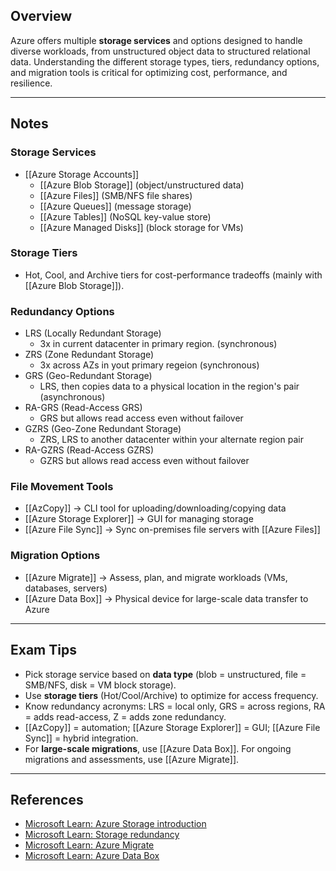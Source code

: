 ## **Overview**
Azure offers multiple **storage services** and options designed to handle diverse workloads, from unstructured object data to structured relational data. Understanding the different storage types, tiers, redundancy options, and migration tools is critical for optimizing cost, performance, and resilience.  

---
## **Notes**
### **Storage Services**
- [[Azure Storage Accounts]]  
	- [[Azure Blob Storage]] (object/unstructured data)  
	- [[Azure Files]] (SMB/NFS file shares)  
	- [[Azure Queues]] (message storage)  
	- [[Azure Tables]] (NoSQL key-value store)  
	- [[Azure Managed Disks]] (block storage for VMs)  
### **Storage Tiers**
- Hot, Cool, and Archive tiers for cost-performance tradeoffs (mainly with [[Azure Blob Storage]]).  
### **Redundancy Options**
- LRS (Locally Redundant Storage)
	- 3x in current datacenter in primary region. (synchronous)
- ZRS (Zone Redundant Storage)  
	- 3x across AZs in yout primary regeion (synchronous) 
- GRS (Geo-Redundant Storage)  
	- LRS, then copies data to a physical location in the region's pair (asynchronous)
- RA-GRS (Read-Access GRS) 
	- GRS but allows read access even without failover
- GZRS (Geo-Zone Redundant Storage)  
	- ZRS, LRS to another datacenter within your alternate region pair
- RA-GZRS (Read-Access GZRS)  
	- GZRS but allows read access even without failover
### **File Movement Tools**
- [[AzCopy]] → CLI tool for uploading/downloading/copying data  
- [[Azure Storage Explorer]] → GUI for managing storage  
- [[Azure File Sync]] → Sync on-premises file servers with [[Azure Files]]  
### **Migration Options**
- [[Azure Migrate]] → Assess, plan, and migrate workloads (VMs, databases, servers)  
- [[Azure Data Box]] → Physical device for large-scale data transfer to Azure  

---

## **Exam Tips**
- Pick storage service based on **data type** (blob = unstructured, file = SMB/NFS, disk = VM block storage).  
- Use **storage tiers** (Hot/Cool/Archive) to optimize for access frequency.  
- Know redundancy acronyms: LRS = local only, GRS = across regions, RA = adds read-access, Z = adds zone redundancy.  
- [[AzCopy]] = automation; [[Azure Storage Explorer]] = GUI; [[Azure File Sync]] = hybrid integration.  
- For **large-scale migrations**, use [[Azure Data Box]]. For ongoing migrations and assessments, use [[Azure Migrate]].  

---

## **References**
- [Microsoft Learn: Azure Storage introduction](https://learn.microsoft.com/en-us/azure/storage/common/storage-introduction)  
- [Microsoft Learn: Storage redundancy](https://learn.microsoft.com/en-us/azure/storage/common/storage-redundancy)  
- [Microsoft Learn: Azure Migrate](https://learn.microsoft.com/en-us/azure/migrate/migrate-services-overview)  
- [Microsoft Learn: Azure Data Box](https://learn.microsoft.com/en-us/azure/databox/data-box-overview)  
